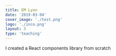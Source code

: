 ```yaml
---
title: EM Lyon
date: '2019-03-04'
cover_image: './test.png'
logo: './inco.png'
layout: 3
type: 'teaching'
---
```


I created a React components library from scratch
